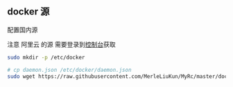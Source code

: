 ## docker 源

配置国内源

注意 阿里云 的源 需要登录到[控制台](https://cr.console.aliyun.com/cn-hangzhou/mirrors)获取

``` sh
sudo mkdir -p /etc/docker

# cp daemon.json /etc/docker/daemon.json
sudo wget https://raw.githubusercontent.com/MerleLiuKun/MyRc/master/docker/daemon.json -O /etc/docker/daemon.json
```
